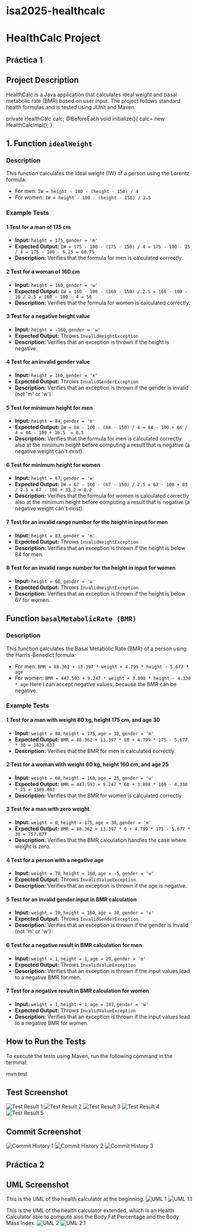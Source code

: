 # isa2025-healthcalc
# HealthCalc Project  

## Práctica 1

## Project Description  
HealthCalc is a Java application that calculates ideal weight and basal metabolic rate (BMR) based on user input. The project follows standard health formulas and is tested using JUnit and Maven.  


private HealthCalc calc;
@BeforeEach
void initialize(){
    calc= new HealthCalcImpl();
}
## 1. Function `idealWeight`

### Description
This function calculates the ideal weight (IW) of a person using the Lorentz formula:
- For men: `IW = height - 100 - (height - 150) / 4`
- For women: `IW = height - 100 - (height - 150) / 2.5`

### Example Tests

#### 1 Test for a man of 175 cm
- **Input:** `height = 175`, `gender = 'm'`
- **Expected Output:** `IW = 175 - 100 - (175 - 150) / 4 = 175 - 100 - 25 / 4 = 175 - 100 - 6.25 = 68.75`
- **Description:** Verifies that the formula for men is calculated correctly.

#### 2 Test for a woman of 160 cm
- **Input:** `height = 160`, `gender = 'w'`
- **Expected Output:** `IW = 160 - 100 - (160 - 150) / 2.5 = 160 - 100 - 10 / 2.5 = 160 - 100 - 4 = 56`
- **Description:** Verifies that the formula for women is calculated correctly.

#### 3 Test for a negative height value
- **Input:** `height = -160`, `gender = 'w'`
- **Expected Output:** Throws `InvalidHeightException`
- **Description:** Verifies that an exception is thrown if the height is negative.

#### 4 Test for an invalid gender value
- **Input:** `height = 160`, `gender = 'x'`
- **Expected Output:** Throws `InvalidGenderException`
- **Description:** Verifies that an exception is thrown if the gender is invalid (not 'm' or 'w').

#### 5 Test for minimum height for men
- **Input:** `height = 84`, `gender = 'm'`
- **Expected Output:** `IW = 84 - 100 - (84 - 150) / 4 = 84 - 100 + 66 / 4 = 84 - 100 + 16.5  = 0.5`
- **Description:** Verifies that the formula for men is calculated correctly also at the minimum height before computing a result that is negative (a negative weight can't exist).

#### 6 Test for minimum height for women
- **Input:** `height = 67`, `gender = 'w'`
- **Expected Output:** `IW = 67 - 100 - (67 - 150) / 2.5 = 67 - 100 + 83 / 2.5 = 67 - 100 + 33.2 = 0.2`
- **Description:** Verifies that the formula for women is calculated correctly also at the minimum height before computing a result that is negative (a negative weight can't exist).

#### 7 Test for an invalid range number for the height in input for men
- **Input:** `height = 83`, `gender = 'm'`
- **Expected Output:** Throws `InvalidHeightException`
- **Description:** Verifies that an exception is thrown if the height is below 84 for men.

#### 8 Test for an invalid range number for the height in input for women
- **Input:** `height = 66`, `gender = 'w'`
- **Expected Output:** Throws `InvalidHeightException`
- **Description:** Verifies that an exception is thrown if the height is below 67 for women.

## Function `basalMetabolicRate (BMR)`

### Description
This function calculates the Basal Metabolic Rate (BMR) of a person using the Harris-Benedict formula:
- For men: `BMR = 88.362 + 13.397 * weight + 4.799 * height - 5.677 * age`
- For women: `BMR = 447.593 + 9.247 * weight + 3.098 * height - 4.330 * age`
Here I can accept negative values, because the BMR can be negative. 
### Example Tests

#### 1 Test for a man with weight 80 kg, height 175 cm, and age 30
- **Input:** `weight = 80`, `height = 175`, `age = 30`, `gender = 'm'`
- **Expected Output:** `BMR = 88.362 + 13.397 * 80 + 4.799 * 175 - 5.677 * 30 = 1829.637`
- **Description:** Verifies that the BMR for men is calculated correctly.

#### 2 Test for a woman with weight 60 kg, height 160 cm, and age 25
- **Input:** `weight = 60`, `height = 160`, `age = 25`, `gender = 'w'`
- **Expected Output:** `BMR = 447.593 + 9.247 * 60 + 3.098 * 160 - 4.330 * 25 = 1389.843`
- **Description:** Verifies that the BMR for women is calculated correctly.

#### 3 Test for a man with zero weight
- **Input:** `weight = 0`, `height = 175`, `age = 30`, `gender = 'm'`
- **Expected Output:** `BMR = 88.362 + 13.397 * 0 + 4.799 * 175 - 5.677 * 30 = 757.877`
- **Description:** Verifies that the BMR calculation handles the case where weight is zero.

#### 4 Test for a person with a negative age
- **Input:** `weight = 70`, `height = 160`, `age = -5`, `gender = 'w'`
- **Expected Output:** Throws `InvalidValueException`
- **Description:** Verifies that an exception is thrown if the age is negative.

####  5 Test for an invalid gender input in BMR calculation
- **Input:** `weight = 70`, `height = 160`, `age = 30`, `gender = 'x'`
- **Expected Output:** Throws `InvalidGenderException`
- **Description:** Verifies that an exception is thrown if the gender is invalid (not 'm' or 'w').

####  6 Test for a negative result in BMR calculation for men
- **Input:** `weight = 1`, `height = 1`, `age = 20`, `gender = 'm'`
- **Expected Output:** Throws `InvalidValueException`
- **Description:** Verifies that an exception is thrown if the input values lead to a negative BMR for men.

####  7 Test for a negative result in BMR calculation for women
- **Input:** `weight = 1`, `height = 1`, `age = 107`, `gender = 'w'`
- **Expected Output:** Throws `InvalidValueException`
- **Description:** Verifies that an exception is thrown if the input values lead to a negative BMR for women.

## How to Run the Tests  
To execute the tests using Maven, run the following command in the terminal:  


mvn test

## Test Screenshot
![Test Result 1](isa2025-healthcalc/screenshots/TEST.png)
![Test Result 2](screenshot/TEST1.png)
![Test Result 3](screenshot/TEST2.png)
![Test Result 4](screenshot/TEST3.png)
![Test Result 5](screenshot/TEST4.png)

## Commit Screenshot
![Commit History 1](screenshot/COMMIT_SCREEN_0.png)
![Commit History 2](screenshot/COMMIT_SCREEN_1.png)
![Commit History 3](screenshot/COMMIT_SCREEN_2.png)

## Práctica 2
## UML Screenshot
This is the UML of the health calculator at the beginning.
![UML 1](doc/UML_1.png)
![UML 1.1](doc/UML1.drawio)

This is the UML of the health calculator extended, which is an Health Calculator able to compute also the Body Fat Percentage and the Body Mass Index.
![UML 2](doc/UML_2.png)
![UML 2.1](doc/UML2.drawio)

